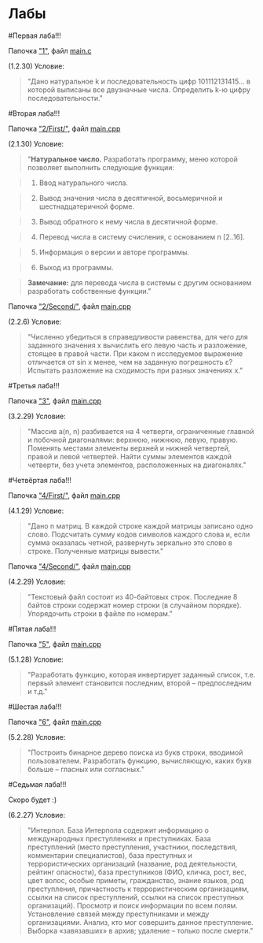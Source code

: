 # Лабы

#Первая лаба!!!

Папочка ["1"](https://github.com/programming-653502/Shilov/tree/master/1), файл [main.c](https://github.com/programming-653502/Shilov/blob/master/1/main.c)

(1.2.30) Условие:

>"Дано натуральное k и последовательность цифр 101112131415… в которой выписаны все двузначные числа. Определить k-ю цифру последовательности."

#Вторая лаба!!!

Папочка ["2/First/"](https://github.com/programming-653502/Shilov/tree/master/2/First), файл [main.cpp](https://github.com/programming-653502/Shilov/blob/master/2/First/main.cpp)

(2.1.30) Условие:
>"**Натуральное число.** Разработать программу, меню которой
позволяет выполнить следующие функции:

>1. Ввод натурального числа.

>2. Вывод значения числа в десятичной, восьмеричной и
шестнадцатеричной форме.

>3. Вывод обратного к нему числа в десятичной форме.

>4. Перевод числа в систему счисления, с основанием n [2..16].

>5. Информация о версии и авторе программы.

>6. Выход из программы.

>**Замечание:** для перевода числа в системы с другим основанием разработать собственные функции."

Папочка ["2/Second/"](https://github.com/programming-653502/Shilov/tree/master/2/Second), файл [main.cpp](https://github.com/programming-653502/Shilov/blob/master/2/Second/main.cpp)

(2.2.6) Условие:
>"Численно убедиться в справедливости равенства, для чего для
заданного значения х вычислить его левую часть и разложение,
стоящее в правой части. При каком n исследуемое выражение
отличается от sin x менее, чем на заданную погрешность ε?
Испытать разложение на сходимость при разных значениях х."

#Третья лаба!!!

Папочка ["3"](https://github.com/programming-653502/Shilov/tree/master/3), файл [main.cpp](https://github.com/programming-653502/Shilov/blob/master/3/main.cpp)

(3.2.29) Условие:

>"Массив a(n, n) разбивается на 4 четверти, ограниченные главной и побочной диагоналями: верхнюю, нижнюю, левую, правую. Поменять местами элементы верхней и нижней четвертей, правой и левой четвертей. Найти суммы элементов каждой четверти, без учета элементов, расположенных на диагоналях."

#Четвёртая лаба!!!

Папочка ["4/First/"](https://github.com/programming-653502/Shilov/tree/master/4/First), файл [main.cpp](https://github.com/programming-653502/Shilov/blob/master/4/First/main.cpp)

(4.1.29) Условие:

>"Дано n матриц. В каждой строке каждой матрицы записано одно
слово. Подсчитать сумму кодов символов каждого слова и, если
сумма оказалась четной, развернуть зеркально это слово в строке. Полученные матрицы вывести."

Папочка ["4/Second/"](https://github.com/programming-653502/Shilov/tree/master/4/Second), файл [main.cpp](https://github.com/programming-653502/Shilov/blob/master/4/Second/main.cpp)

(4.2.29) Условие:

>"Текстовый файл состоит из 40-байтовых строк. Последние 8 байтов строки содержат номер строки (в случайном порядке). Упорядочить строки в файле по номерам."

#Пятая лаба!!!

Папочка ["5"](https://github.com/programming-653502/Shilov/tree/master/5), файл [main.cpp](https://github.com/programming-653502/Shilov/blob/master/5/main.cpp)

(5.1.28) Условие:

>"Разработать функцию, которая инвертирует заданный список, т.е. первый элемент становится последним, второй – предпоследним и т.д."

#Шестая лаба!!!

Папочка ["6"](https://github.com/programming-653502/Shilov/tree/master/6), файл [main.cpp](https://github.com/programming-653502/Shilov/blob/master/6/main.cpp)

(5.2.28) Условие:

>"Построить бинарное дерево поиска из букв строки, вводимой
пользователем. Разработать функцию, вычисляющую, каких букв
больше – гласных или согласных."

#Седьмая лаба!!!

Скоро будет :)

(6.2.27) Условие:

>"Интерпол. База Интерпола содержит информацию о международных преступлениях и преступниках. База преступлений
(место преступления, участники, последствия, комментарии
специалистов), база преступных и террористических организаций
(название, род деятельности, рейтинг опасности), база
преступников (ФИО, кличка, рост, вес, цвет волос, особые приметы, гражданство, знание языков, род преступления, причастность к террористическим организациям, ссылки на список преступлений, ссылки на список преступных организаций). Просмотр и поиск информации по всем полям. Установление связей между преступниками и между организациями. Анализ, кто мог совершить данное преступление. Выборка «завязавших» в архив; удаление – только после смерти."


